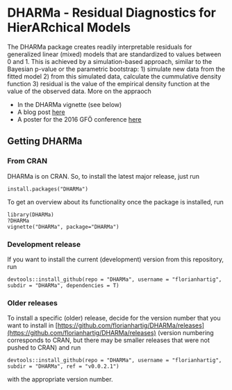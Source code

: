 # DHARMa - Residual Diagnostics for HierARchical Models

The DHARMa package creates readily interpretable residuals for generalized linear (mixed) models that are standardized to values between 0 and 1. This is achieved by a simulation-based approach, similar to the Bayesian p-value or the parametric bootstrap: 1) simulate new data from the fitted model 2) from this simulated data, calculate the cummulative density function  3) residual is the value of the empirical density function at the value of the observed data. More on the appraoch

* In the DHARMa vignette (see below)
* A blog post [here](https://theoreticalecology.wordpress.com/2016/08/28/dharma-an-r-package-for-residual-diagnostics-of-glmms/)
* A poster for the 2016 GFÖ conference [here](https://florianhartig.files.wordpress.com/2016/09/dharma.pdf)

## Getting DHARMa

### From CRAN 

DHARMa is on CRAN. So, to install the latest major release, just run 

```{r}
install.packages("DHARMa")
```

To get an overview about its functionality once the package is installed, run

```{r}
library(DHARMa)
?DHARMa
vignette("DHARMa", package="DHARMa")
```

### Development release 

If you want to install the current (development) version from this repository, run

```{r}
devtools::install_github(repo = "DHARMa", username = "florianhartig", subdir = "DHARMa", dependencies = T)
```

### Older releases

To install a specific (older) release, decide for the version number that you want to install in [https://github.com/florianhartig/DHARMa/releases](https://github.com/florianhartig/DHARMa/releases) (version numbering corresponds to CRAN, but there may be smaller releases that were not pushed to CRAN) and run 

```{r}
devtools::install_github(repo = "DHARMa", username = "florianhartig", subdir = "DHARMa", ref = "v0.0.2.1")
```
with the appropriate version number. 
